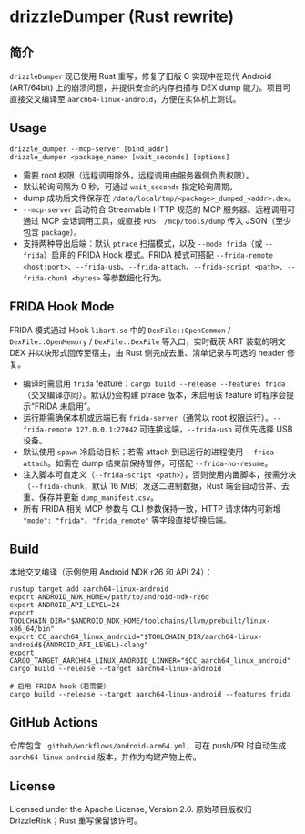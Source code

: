 drizzleDumper (Rust rewrite)
============================

简介
----

`drizzleDumper` 现已使用 Rust 重写，修复了旧版 C 实现中在现代 Android (ART/64bit) 上的崩溃问题，并提供安全的内存扫描与 DEX dump 能力。项目可直接交叉编译至 `aarch64-linux-android`，方便在实体机上测试。

Usage
-----

```
drizzle_dumper --mcp-server [bind_addr]
drizzle_dumper <package_name> [wait_seconds] [options]
```

* 需要 root 权限（远程调用除外，远程调用由服务器侧负责权限）。
* 默认轮询间隔为 0 秒，可通过 `wait_seconds` 指定轮询周期。
* dump 成功后文件保存在 `/data/local/tmp/<package>_dumped_<addr>.dex`。
* `--mcp-server` 启动符合 Streamable HTTP 规范的 MCP 服务器。远程调用可通过 MCP 会话调用工具，或直接 `POST /mcp/tools/dump` 传入 JSON（至少包含 `package`）。
* 支持两种导出后端：默认 `ptrace` 扫描模式，以及 `--mode frida`（或 `--frida`）启用的 FRIDA Hook 模式。FRIDA 模式可搭配 `--frida-remote <host:port>`、`--frida-usb`、`--frida-attach`、`--frida-script <path>`、`--frida-chunk <bytes>` 等参数细化行为。

FRIDA Hook Mode
---------------

FRIDA 模式通过 Hook `libart.so` 中的 `DexFile::OpenCommon` / `DexFile::OpenMemory` / `DexFile::DexFile` 等入口，实时截获 ART 装载的明文 DEX 并以块形式回传至宿主，由 Rust 侧完成去重、清单记录与可选的 header 修复。

* 编译时需启用 `frida` feature：`cargo build --release --features frida`（交叉编译亦同）。默认仍会构建 ptrace 版本，未启用该 feature 时程序会提示“FRIDA 未启用”。
* 运行期需确保本机或远端已有 `frida-server`（通常以 root 权限运行）。`--frida-remote 127.0.0.1:27042` 可连接远端，`--frida-usb` 可优先选择 USB 设备。
* 默认使用 `spawn` 冷启动目标；若需 attach 到已运行的进程使用 `--frida-attach`。如需在 dump 结束前保持暂停，可搭配 `--frida-no-resume`。
* 注入脚本可自定义（`--frida-script <path>`），否则使用内置脚本，按需分块（`--frida-chunk`，默认 16 MiB）发送二进制数据，Rust 端会自动合并、去重、保存并更新 `dump_manifest.csv`。
* 所有 FRIDA 相关 MCP 参数与 CLI 参数保持一致，HTTP 请求体内可新增 `"mode": "frida"`、`"frida_remote"` 等字段直接切换后端。

Build
-----

本地交叉编译（示例使用 Android NDK r26 和 API 24）：

```
rustup target add aarch64-linux-android
export ANDROID_NDK_HOME=/path/to/android-ndk-r26d
export ANDROID_API_LEVEL=24
export TOOLCHAIN_DIR="$ANDROID_NDK_HOME/toolchains/llvm/prebuilt/linux-x86_64/bin"
export CC_aarch64_linux_android="$TOOLCHAIN_DIR/aarch64-linux-android${ANDROID_API_LEVEL}-clang"
export CARGO_TARGET_AARCH64_LINUX_ANDROID_LINKER="$CC_aarch64_linux_android"
cargo build --release --target aarch64-linux-android

# 启用 FRIDA hook（若需要）
cargo build --release --target aarch64-linux-android --features frida
```

GitHub Actions
--------------

仓库包含 `.github/workflows/android-arm64.yml`，可在 push/PR 时自动生成 `aarch64-linux-android` 版本，并作为构建产物上传。

License
-------

Licensed under the Apache License, Version 2.0. 原始项目版权归 DrizzleRisk；Rust 重写保留该许可。
